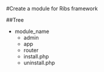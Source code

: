 #Create a module for Ribs framework

##Tree

* module_name
	* admin
	* app
	* router
	* install.php
	* uninstall.php